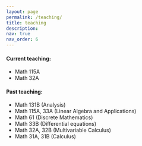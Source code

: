 ```yaml
---
layout: page
permalink: /teaching/
title: teaching
description: 
nav: true
nav_order: 6
---
```


#### Current teaching:
- Math 115A
- Math 32A
#### Past teaching:
- Math 131B (Analysis)
- Math 115A, 33A (Linear Algebra and Applications)
- Math 61 (Discrete Mathematics)
- Math 33B (Differential equations)
- Math 32A, 32B (Multivariable Calculus)
- Math 31A, 31B (Calculus)
